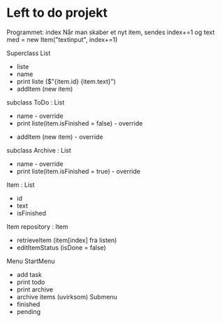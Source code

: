 # Left to do projekt

Programmet:
index
Når man skaber et nyt item, sendes index+=1 og text med = new Item("textinput", index+=1)


Superclass List
- liste 
- name
- print liste ($"{item.id} {item.text}")
- addItem (new item)


subclass ToDo : List
- name - override
- print liste(item.isFinished = false) - override
<!-- - getItem (liste[index]) - override -->
- addItem (new item) - override

subclass Archive : List
- name - override
- print liste(item.isFinished = true) - override

Item : List
- id
- text
- isFinished


Item repository : Item
<!-- jeg er i tvivl om hvor disse 2 skal ligge, hvem har ansvaret? -->
- retrieveItem (item[index] fra listen)
- editItemStatus (isDone = false)

Menu
StartMenu 
- add task
- print todo
- print archive
- archive items (uvirksom)
Submenu
- finished
- pending

